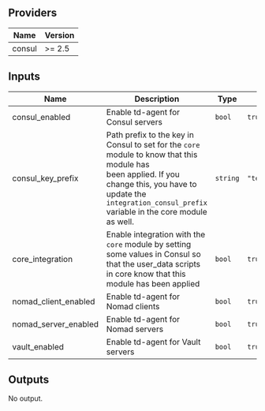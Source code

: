 ## Providers

| Name | Version |
|------|---------|
| consul | >= 2.5 |

## Inputs

| Name | Description | Type | Default | Required |
|------|-------------|------|---------|:-----:|
| consul\_enabled | Enable td-agent for Consul servers | `bool` | `true` | no |
| consul\_key\_prefix | Path prefix to the key in Consul to set for the `core` module to know that this module has<br>        been applied. If you change this, you have to update the<br>        `integration_consul_prefix` variable in the core module as well. | `string` | `"terraform/"` | no |
| core\_integration | Enable integration with the `core` module by setting some values in Consul so<br>        that the user\_data scripts in core know that this module has been applied | `bool` | `true` | no |
| nomad\_client\_enabled | Enable td-agent for Nomad clients | `bool` | `true` | no |
| nomad\_server\_enabled | Enable td-agent for Nomad servers | `bool` | `true` | no |
| vault\_enabled | Enable td-agent for Vault servers | `bool` | `true` | no |

## Outputs

No output.

